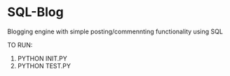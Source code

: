 SQL-Blog
============================

Blogging engine with simple posting/commennting functionality using SQL

TO RUN:
1. PYTHON INIT.PY
2. PYTHON TEST.PY

